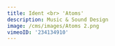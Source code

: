```yaml
---
title: Ident <br> 'Atoms'
description: Music & Sound Design
image: /cms/images/Atoms 2.png
vimeoID: '234134910'
---
```



